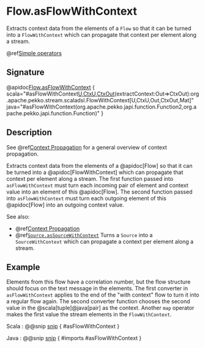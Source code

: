 # Flow.asFlowWithContext

Extracts context data from the elements of a `Flow` so that it can be turned into a `FlowWithContext` which can propagate that context per element along a stream.

@ref[Simple operators](../index.md#simple-operators)

## Signature

@apidoc[Flow.asFlowWithContext](Flow) { scala="#asFlowWithContext[U,CtxU,CtxOut](collapseContext:(U,CtxU)=&gt;In)(extractContext:Out=&gt;CtxOut):org.apache.pekko.stream.scaladsl.FlowWithContext[U,CtxU,Out,CtxOut,Mat]" java="#asFlowWithContext(org.apache.pekko.japi.function.Function2,org.apache.pekko.japi.function.Function)" }

## Description

See @ref[Context Propagation](../../stream-context.md) for a general overview of context propagation.

Extracts context data from the elements of a @apidoc[Flow] so that it can be turned into a @apidoc[FlowWithContext] which can propagate that context per element along a stream.
The first function passed into `asFlowWithContext` must turn each incoming pair of element and context value into an element of this @apidoc[Flow].
The second function passed into `asFlowWithContext` must turn each outgoing element of this @apidoc[Flow] into an outgoing context value.

See also:

* @ref[Context Propagation](../../stream-context.md)
* @ref[`Source.asSourceWithContext`](../Source/asSourceWithContext.md) Turns a `Source` into a `SourceWithContext` which can propagate a context per element along a stream.

## Example

Elements from this flow have a correlation number, but the flow structure should focus on the text message in the elements. The first converter in `asFlowWithContext` applies to the end of the "with context" flow to turn it into a regular flow again. The second converter function chooses the second value in the @scala[tuple]@java[pair] as the context. Another `map` operator makes the first value the stream elements in the `FlowWithContext`. 

Scala
:  @@snip [snip](/akka-docs/src/test/scala/docs/stream/operators/WithContextSpec.scala) { #asFlowWithContext }

Java
:  @@snip [snip](/akka-docs/src/test/java/jdocs/stream/operators/WithContextTest.java) { #imports #asFlowWithContext }
